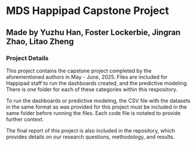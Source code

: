 # MDS Happipad Capstone Project

## Made by Yuzhu Han, Foster Lockerbie, Jingran Zhao, Litao Zheng

### Project Details

This project contains the capstone project completed by the aforementioned authors in May - June, 2025. Files are included for Happipad staff to run the dashboards created, and the predictive modeling. There is one folder for each of these categories within this respository. 

To run the dashboards or predictive modeling, the CSV file with the datasets in the same format as was provided for this project must be included in the same folder before running the files. Each code file is notated to provide further context.

The final report of this project is also included in the repository, which provides details on our research questions, methodology, and results. 
